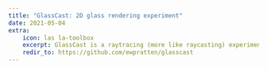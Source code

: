```yaml
---
title: "GlassCast: 2D glass rendering experiment"
date: 2021-05-04
extra:
    icon: las la-toolbox
    excerpt: GlassCast is a raytracing (more like raycasting) experiment revolving around glass material with subtractive coloring.
    redir_to: https://github.com/ewpratten/glasscast
---
```

